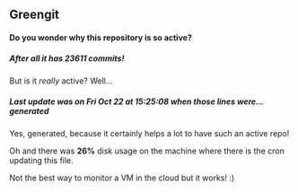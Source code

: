 ## Greengit

#### Do you wonder why this repository is so active?

##### After all it has 23611 commits!

But is it *really* active? Well...

##### Last update was on Fri Oct 22 at 15:25:08 when those lines were... generated

Yes, generated, because it certainly helps a lot to have such an active repo!

Oh and there was **26%** disk usage on the machine
where there is the cron updating this file.

Not the best way to monitor a VM in the cloud but it works! :)
